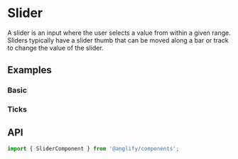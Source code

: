 # Slider

<app-references
issues="https://github.com/valentingavran/anglify/labels/component%3A%20Slider"
material-design="https://m2.material.io/components/sliders"
bundle-size="https://bundlephobia.com/package/@anglify/components@latest"
w3c="https://www.w3.org/WAI/ARIA/apg/patterns/slider/"/>

A slider is an input where the user selects a value from within a given range. Sliders typically have a slider thumb that can be moved along a bar or track to change the value of the slider.

## Examples

### Basic

<app-code-example component="slider" example="basic"></app-code-example>

### Ticks

<app-code-example component="slider" example="ticks"></app-code-example>

## API

```typescript
import { SliderComponent } from '@anglify/components';
```

<app-inputs-table components="SliderComponent"></app-inputs-table>

<app-styling-table component="slider"></app-styling-table>
